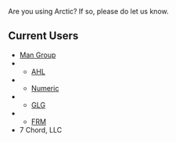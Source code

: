 Are you using Arctic?  If so, please do let us know.

## Current Users

* [Man Group](https://www.man.com/)
* * [AHL](https://www.ahl.com/tick-data-storage)
* * [Numeric](https://www.numeric.com/)
* * [GLG](https://www.glgpartners.com/)
* * [FRM](https://www.frmhedge.com/)
* 7 Chord, LLC
